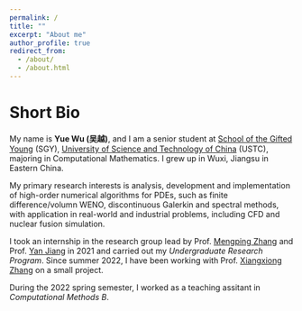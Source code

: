 ```yaml
---
permalink: /
title: ""
excerpt: "About me"
author_profile: true
redirect_from: 
  - /about/
  - /about.html
---
```


Short Bio
===

My name is **Yue Wu (吴越)**, and I am a senior student at [School of the Gifted Young](http://en.scgy.ustc.edu.cn/) (SGY), [University of Science and Technology of China](http://en.ustc.edu.cn/) (USTC), majoring in Computational Mathematics. I grew up in Wuxi, Jiangsu in Eastern China.

My primary research interests is analysis, development and implementation of high-order numerical algorithms for PDEs, such as finite difference/volumn WENO, discontinuous Galerkin and spectral methods, with application in real-world and industrial problems, including CFD and nuclear fusion simulation.

I took an internship in the research group lead by Prof. [Mengping Zhang](https://www.researchgate.net/profile/Mengping-Zhang) and Prof. [Yan Jiang](http://staff.ustc.edu.cn/~jiangy/index.html) in 2021 and carried out my *Undergraduate Research Program*. Since summer 2022, I have been working with Prof. [Xiangxiong Zhang](https://www.math.purdue.edu/~zhan1966/index.html) on a small project.

During the 2022 spring semester, I worked as a teaching assitant in *Computational Methods B*.